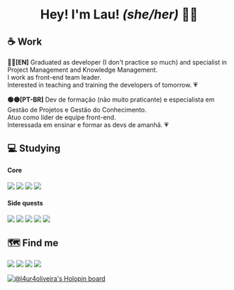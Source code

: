 <h1 align="center">Hey! I'm Lau! <i>(she/her)</i> 🏳️‍🌈</h1>

## :coffee: Work

**🔵🔴[EN]** Graduated as developer (I don't practice so much) and specialist in Project Management and Knowledge Management.
<br>I work as front-end team leader.
<br>Interested in teaching and training the developers of tomorrow. :heartpulse:

**🟢🟡[PT-BR]** Dev de formação (não muito praticante) e especialista em Gestão de Projetos e Gestão do Conhecimento.
<br>Atuo como líder de equipe front-end.
<br>Interessada em ensinar e formar as devs de amanhã. :heartpulse:

## :computer: Studying

#### Core
<img src="https://img.shields.io/badge/HTML5-white?style=for-the-badge&logo=html5"> <img src="https://img.shields.io/badge/CSS3-white?style=for-the-badge&logo=css3&logoColor=blue"> <img src="https://img.shields.io/badge/Javascript-white?style=for-the-badge&logo=javascript"> <img src="https://img.shields.io/badge/Node.JS-white?style=for-the-badge&logo=node.js">

#### Side quests
<img src="https://img.shields.io/badge/Vue.JS-white?style=for-the-badge&logo=vue.js"> <img src="https://img.shields.io/badge/React-white?style=for-the-badge&logo=react"> <img src="https://img.shields.io/badge/Tailwind-white?style=for-the-badge&logo=tailwindcss"> <img src="https://img.shields.io/badge/Prisma-white?style=for-the-badge&logo=prisma&logoColor=black"> <img src="https://img.shields.io/badge/PHP-white?style=for-the-badge&logo=php">

## :world_map: Find me

[<img src="https://img.shields.io/badge/LinkedIn-blue?style=for-the-badge&logo=linkedin">](https://www.linkedin.com/in/l4ur4oliveira/)
[<img src="https://img.shields.io/badge/Gmail-red?style=for-the-badge&logo=Gmail&logoColor=white">](mailto:l4ur4.88@gmail.com)
[<img src="https://img.shields.io/badge/Dev.to-black?style=for-the-badge&logo=dev.to">](https://dev.to/l4ur4oliveira)
<img src="https://img.shields.io/badge/Discord-l4ur4oliveira%230939-6f85d2?style=for-the-badge&logo=discord&logoColor=white">

[![@l4ur4oliveira's Holopin board](https://holopin.me/l4ur4oliveira)](https://holopin.io/@l4ur4oliveira)
